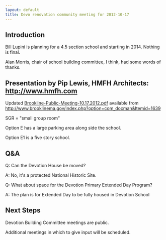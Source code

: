 ```yaml
---
layout: default
title: Devo renovation community meeting for 2012-10-17
---
```

## Introduction

Bill Lupini is planning for a 4.5 section school and starting in 2014. Nothing is final.

Alan Morris, chair of school building committee, I think, had some words of thanks.

## Presentation by Pip Lewis, HMFH Architects: http://www.hmfh.com

Updated [Brookline-Public-Meeting-10.17.2012.pdf][pdf] available from http://www.brooklinema.gov/index.php?option=com_docman&Itemid=1639

SGR = "small group room"

Option E has a large parking area along side the school.

Option E1 is a five story school.

## Q&A

Q: Can the Devotion House be moved?

A: No, it's a protected National Historic Site.

Q: What about space for the Devotion Primary Extended Day Program?

A: The plan is for Extended Day to be fully housed in Devotion School

## Next Steps

Devotion Building Committee meetings are public.

Additional meetings in which to give input will be scheduled.

[pdf]: http://www.brooklinema.gov/index.php?option=com_docman&task=doc_download&gid=7002&Itemid=1639
